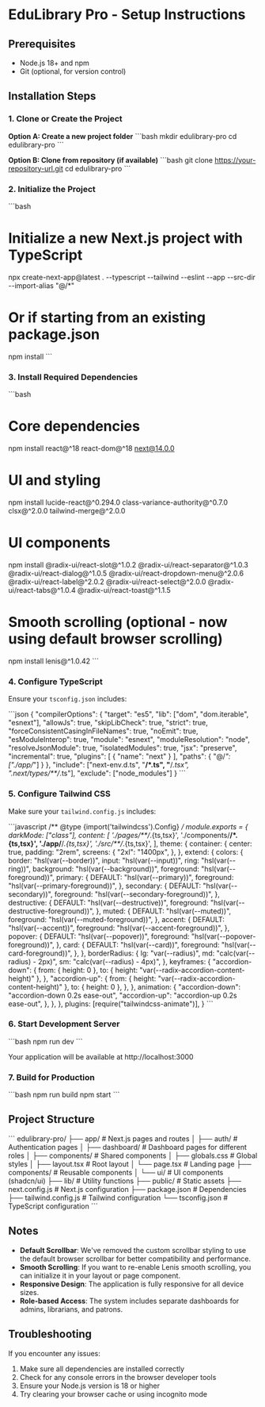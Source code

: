 # EduLibrary Pro - Setup Instructions

## Prerequisites
- Node.js 18+ and npm
- Git (optional, for version control)

## Installation Steps

### 1. Clone or Create the Project

**Option A: Create a new project folder**
\`\`\`bash
mkdir edulibrary-pro
cd edulibrary-pro
\`\`\`

**Option B: Clone from repository (if available)**
\`\`\`bash
git clone https://your-repository-url.git
cd edulibrary-pro
\`\`\`

### 2. Initialize the Project

\`\`\`bash
# Initialize a new Next.js project with TypeScript
npx create-next-app@latest . --typescript --tailwind --eslint --app --src-dir --import-alias "@/*"

# Or if starting from an existing package.json
npm install
\`\`\`

### 3. Install Required Dependencies

\`\`\`bash
# Core dependencies
npm install react@^18 react-dom@^18 next@14.0.0 

# UI and styling
npm install lucide-react@^0.294.0 class-variance-authority@^0.7.0 clsx@^2.0.0 tailwind-merge@^2.0.0

# UI components
npm install @radix-ui/react-slot@^1.0.2 @radix-ui/react-separator@^1.0.3 @radix-ui/react-dialog@^1.0.5 @radix-ui/react-dropdown-menu@^2.0.6 @radix-ui/react-label@^2.0.2 @radix-ui/react-select@^2.0.0 @radix-ui/react-tabs@^1.0.4 @radix-ui/react-toast@^1.1.5

# Smooth scrolling (optional - now using default browser scrolling)
npm install lenis@^1.0.42
\`\`\`

### 4. Configure TypeScript

Ensure your `tsconfig.json` includes:

\`\`\`json
{
  "compilerOptions": {
    "target": "es5",
    "lib": ["dom", "dom.iterable", "esnext"],
    "allowJs": true,
    "skipLibCheck": true,
    "strict": true,
    "forceConsistentCasingInFileNames": true,
    "noEmit": true,
    "esModuleInterop": true,
    "module": "esnext",
    "moduleResolution": "node",
    "resolveJsonModule": true,
    "isolatedModules": true,
    "jsx": "preserve",
    "incremental": true,
    "plugins": [
      {
        "name": "next"
      }
    ],
    "paths": {
      "@/*": ["./app/*"]
    }
  },
  "include": ["next-env.d.ts", "**/*.ts", "**/*.tsx", ".next/types/**/*.ts"],
  "exclude": ["node_modules"]
}
\`\`\`

### 5. Configure Tailwind CSS

Make sure your `tailwind.config.js` includes:

\`\`\`javascript
/** @type {import('tailwindcss').Config} */
module.exports = {
  darkMode: ["class"],
  content: [
    './pages/**/*.{ts,tsx}',
    './components/**/*.{ts,tsx}',
    './app/**/*.{ts,tsx}',
    './src/**/*.{ts,tsx}',
  ],
  theme: {
    container: {
      center: true,
      padding: "2rem",
      screens: {
        "2xl": "1400px",
      },
    },
    extend: {
      colors: {
        border: "hsl(var(--border))",
        input: "hsl(var(--input))",
        ring: "hsl(var(--ring))",
        background: "hsl(var(--background))",
        foreground: "hsl(var(--foreground))",
        primary: {
          DEFAULT: "hsl(var(--primary))",
          foreground: "hsl(var(--primary-foreground))",
        },
        secondary: {
          DEFAULT: "hsl(var(--secondary))",
          foreground: "hsl(var(--secondary-foreground))",
        },
        destructive: {
          DEFAULT: "hsl(var(--destructive))",
          foreground: "hsl(var(--destructive-foreground))",
        },
        muted: {
          DEFAULT: "hsl(var(--muted))",
          foreground: "hsl(var(--muted-foreground))",
        },
        accent: {
          DEFAULT: "hsl(var(--accent))",
          foreground: "hsl(var(--accent-foreground))",
        },
        popover: {
          DEFAULT: "hsl(var(--popover))",
          foreground: "hsl(var(--popover-foreground))",
        },
        card: {
          DEFAULT: "hsl(var(--card))",
          foreground: "hsl(var(--card-foreground))",
        },
      },
      borderRadius: {
        lg: "var(--radius)",
        md: "calc(var(--radius) - 2px)",
        sm: "calc(var(--radius) - 4px)",
      },
      keyframes: {
        "accordion-down": {
          from: { height: 0 },
          to: { height: "var(--radix-accordion-content-height)" },
        },
        "accordion-up": {
          from: { height: "var(--radix-accordion-content-height)" },
          to: { height: 0 },
        },
      },
      animation: {
        "accordion-down": "accordion-down 0.2s ease-out",
        "accordion-up": "accordion-up 0.2s ease-out",
      },
    },
  },
  plugins: [require("tailwindcss-animate")],
}
\`\`\`

### 6. Start Development Server

\`\`\`bash
npm run dev
\`\`\`

Your application will be available at http://localhost:3000

### 7. Build for Production

\`\`\`bash
npm run build
npm start
\`\`\`

## Project Structure

\`\`\`
edulibrary-pro/
├── app/                 # Next.js pages and routes
│   ├── auth/            # Authentication pages
│   ├── dashboard/       # Dashboard pages for different roles
│   ├── components/      # Shared components
│   ├── globals.css      # Global styles
│   ├── layout.tsx       # Root layout
│   └── page.tsx         # Landing page
├── components/          # Reusable components
│   └── ui/              # UI components (shadcn/ui)
├── lib/                 # Utility functions
├── public/              # Static assets
├── next.config.js       # Next.js configuration
├── package.json         # Dependencies
├── tailwind.config.js   # Tailwind configuration
└── tsconfig.json        # TypeScript configuration
\`\`\`

## Notes

- **Default Scrollbar**: We've removed the custom scrollbar styling to use the default browser scrollbar for better compatibility and performance.
- **Smooth Scrolling**: If you want to re-enable Lenis smooth scrolling, you can initialize it in your layout or page component.
- **Responsive Design**: The application is fully responsive for all device sizes.
- **Role-based Access**: The system includes separate dashboards for admins, librarians, and patrons.

## Troubleshooting

If you encounter any issues:

1. Make sure all dependencies are installed correctly
2. Check for any console errors in the browser developer tools
3. Ensure your Node.js version is 18 or higher
4. Try clearing your browser cache or using incognito mode
